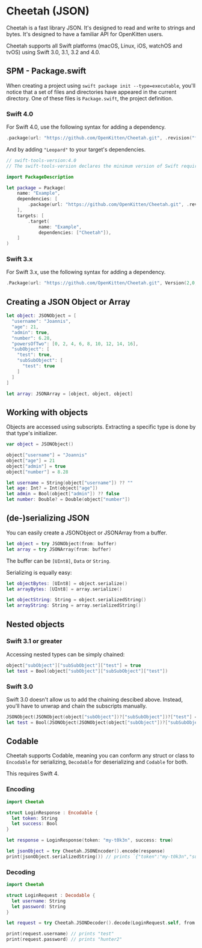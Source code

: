 # Cheetah (JSON)

Cheetah is a fast library JSON. It's designed to read and write to strings and bytes. It's designed to have a familiar API for OpenKitten users.

Cheetah supports all Swift platforms (macOS, Linux, iOS, watchOS and tvOS) using Swift 3.0, 3.1, 3.2 and 4.0.

## SPM - Package.swift

When creating a project using `swift package init --type=executable`, you'll notice that a set of files and directories have appeared in the current directory. One of these files is `Package.swift`, the project definition.

### Swift 4.0

For Swift 4.0, use the following syntax for adding a dependency.

```swift
.package(url: "https://github.com/OpenKitten/Cheetah.git", .revision("framework"))
```

And by adding `"Leopard"` to your target's dependencies.

```swift
// swift-tools-version:4.0
// The swift-tools-version declares the minimum version of Swift required to build this package.

import PackageDescription

let package = Package(
    name: "Example",
    dependencies: [
        .package(url: "https://github.com/OpenKitten/Cheetah.git", .revision("framework")),
    ],
    targets: [
        .target(
            name: "Example",
            dependencies: ["Cheetah"]),
    ]
)
```

### Swift 3.x

For Swift 3.x, use the following syntax for adding a dependency.

```swift
.Package(url: "https://github.com/OpenKitten/Cheetah.git", Version(2,0,0))
```

## Creating a JSON Object or Array

```swift
let object: JSONObject = [
  "username": "Joannis",
  "age": 21,
  "admin": true,
  "number": 6.28,
  "powersOfTwo": [0, 2, 4, 6, 8, 10, 12, 14, 16],
  "subObject": [
    "test": true,
    "subSubObject": [
      "test": true
    ]
  ]
]

let array: JSONArray = [object, object, object]
```

## Working with objects

Objects are accessed using subscripts. Extracting a specific type is done by that type's initializer.

```swift
var object = JSONObject()

object["username"] = "Joannis"
object["age"] = 21
object["admin"] = true
object["number"] = 8.28

let username = String(object["username"]) ?? ""
let age: Int? = Int(object["age"])
let admin = Bool(object["admin"]) ?? false
let number: Double? = Double(object["number"])
```

## (de-)serializing JSON

You can easily create a JSONObject or JSONArray from a buffer.

```swift
let object = try JSONObject(from: buffer)
let array = try JSONArray(from: buffer)
```

The buffer can be `[UInt8]`, `Data` or `String`.

Serializing is equally easy:

```swift
let objectBytes: [UInt8] = object.serialize()
let arrayBytes: [UInt8] = array.serialize()

let objectString: String = object.serializedString()
let arrayString: String = array.serializedString()
```

## Nested objects

### Swift 3.1 or greater

Accessing nested types can be simply chained:

```swift
object["subObject"]["subSubObject"]["test"] = true
let test = Bool(object["subObject"]["subSubObject"]["test"])
```

### Swift 3.0

Swift 3.0 doesn't allow us to add the chaining descibed above. Instead, you'll have to unwrap and chain the subscripts manually.

```swift
JSONObject(JSONObject(object["subObject"])?["subSubObject"])?["test"] = true
let test = Bool(JSONObject(JSONObject(object["subObject"])?["subSubObject"])?["test"])
```

## Codable

Cheetah supports Codable, meaning you can conform any struct or class to `Encodable` for serializing, `Decodable` for deserializing and `Codable` for both.

This requires Swift 4.

### Encoding

```swift
import Cheetah

struct LoginResponse : Encodable {
  let token: String
  let success: Bool
}

let response = LoginResponse(token: "my-t0k3n", success: true)

let jsonObject = try Cheetah.JSONEncoder().encode(response)
print(jsonObject.serializedString()) // prints `{"token":"my-t0k3n","success":true}`
```

### Decoding

```swift
import Cheetah

struct LoginRequest : Decodable {
  let username: String
  let password: String
}

let request = try Cheetah.JSONDecoder().decode(LoginRequest.self, from: "{\"username\":\"test\",\"password\":\"hunter2\"}")

print(request.username) // prints "test"
print(request.password) // prints "hunter2"
```
